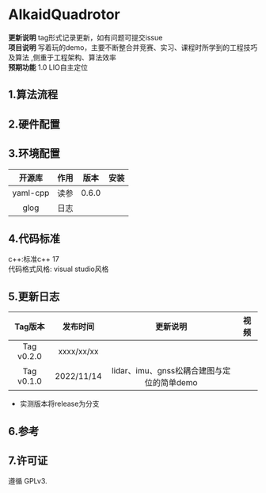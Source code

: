 # AlkaidQuadrotor

**更新说明** tag形式记录更新，如有问题可提交issue       
**项目说明** 写着玩的demo，主要不断整合并竞赛、实习、课程时所学到的工程技巧及算法 ,侧重于工程架构、算法效率   
**预期功能**  1.0 LIO自主定位



## 1.算法流程


## 2.硬件配置



## 3.环境配置
|  开源库  |  作用  |    版本    |安装|
| :----: | :----: | :----: | :----: |
| yaml-cpp | 读参 |0.6.0|  |
| glog | 日志 ||  |


## 4.代码标准
c++:标准c++ 17   
代码格式风格: visual studio风格

## 5.更新日志

| Tag版本| 发布时间  |更新说明|视频|  
|:---:|:----:|:---: |:---:| 
| Tag v0.2.0|xxxx/xx/xx||
| Tag v0.1.0|2022/11/14|lidar、imu、gnss松耦合建图与定位的简单demo |

* 实测版本将release为分支   

## 6.参考

## 7.许可证
遵循 GPLv3.

